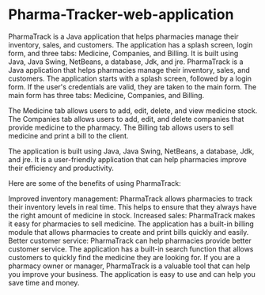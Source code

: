 # Pharma-Tracker-web-application
PharmaTrack is a Java application that helps pharmacies manage their inventory, sales, and customers. The application has a splash screen, login form, and three tabs: Medicine, Companies, and Billing. It is built using Java, Java Swing, NetBeans, a database, Jdk, and jre. 
PharmaTrack is a Java application that helps pharmacies manage their inventory, sales, and customers. The application starts with a splash screen, followed by a login form. If the user's credentials are valid, they are taken to the main form. The main form has three tabs: Medicine, Companies, and Billing.

The Medicine tab allows users to add, edit, delete, and view medicine stock. The Companies tab allows users to add, edit, and delete companies that provide medicine to the pharmacy. The Billing tab allows users to sell medicine and print a bill to the client.

The application is built using Java, Java Swing, NetBeans, a database, Jdk, and jre. It is a user-friendly application that can help pharmacies improve their efficiency and productivity.

Here are some of the benefits of using PharmaTrack:

Improved inventory management: PharmaTrack allows pharmacies to track their inventory levels in real time. This helps to ensure that they always have the right amount of medicine in stock.
Increased sales: PharmaTrack makes it easy for pharmacies to sell medicine. The application has a built-in billing module that allows pharmacies to create and print bills quickly and easily.
Better customer service: PharmaTrack can help pharmacies provide better customer service. The application has a built-in search function that allows customers to quickly find the medicine they are looking for.
If you are a pharmacy owner or manager, PharmaTrack is a valuable tool that can help you improve your business. The application is easy to use and can help you save time and money.
